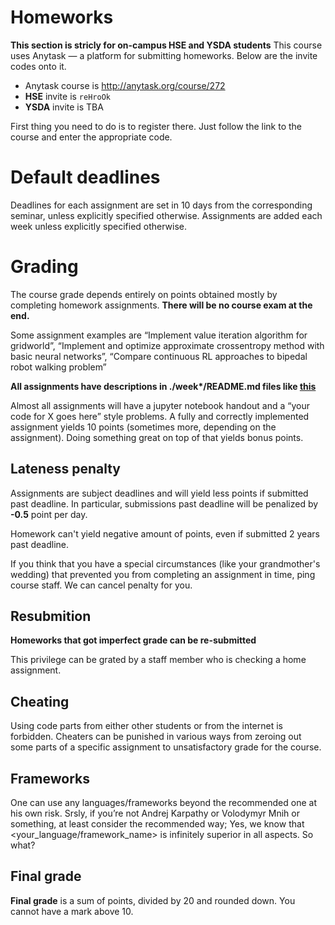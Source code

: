 # Homeworks
**This section is stricly for on-campus HSE and YSDA students**
This course uses Anytask — a platform for submitting homeworks. Below are the invite codes onto it.

* Anytask course is http://anytask.org/course/272
* **HSE** invite is `reHroOk`
* **YSDA** invite is TBA


First thing you need to do is to register there. Just follow the link to the course and enter the appropriate code.


# Default deadlines
Deadlines for each assignment are set in 10 days from the corresponding seminar, unless explicitly specified otherwise.
Assignments are added each week unless explicitly specified otherwise.


# Grading

The course grade depends entirely on points obtained mostly by completing homework assignments. __There will be no course exam at the end.__

Some assignment examples are “Implement value iteration algorithm for gridworld”, “Implement and optimize approximate crossentropy method with basic neural networks”, “Compare continuous RL approaches to bipedal robot walking problem”

__All assignments have descriptions in ./week*/README.md files like [this](https://github.com/yandexdataschool/Practical_RL/blob/master/week0/README.md)__

Almost all assignments will have a jupyter notebook handout and a “your code for X goes here” style problems.
A fully and correctly implemented assignment yields 10 points (sometimes more, depending on the assignment). Doing something great on top of that yields bonus points.

## Lateness penalty
Assignments are subject deadlines and will yield less points if submitted past deadline.
In particular, submissions past deadline will be penalized by __-0.5__ point per day.

Homework can't yield negative amount of points, even if submitted 2 years past deadline.

If you think that you have a special circumstances (like your grandmother's wedding) that prevented you from completing an assignment in time, ping course staff. We can cancel penalty for you.

## Resubmition 
__Homeworks that got imperfect grade can be re-submitted__

This privilege can be grated by a staff member who is checking a home assignment. 

## Cheating 
Using code parts from either other students or from the internet is forbidden. Cheaters can be punished in various ways from zeroing out some parts of a specific assignment to unsatisfactory grade for the course.  

## Frameworks
One can use any languages/frameworks beyond the recommended one at his own risk.
Srsly, if you’re not Andrej Karpathy or Volodymyr Mnih or something, at least consider the recommended way;
Yes, we know that <your_language/framework_name> is infinitely superior in all aspects. So what?

## Final grade

__Final grade__ is a sum of points, divided by 20 and rounded down. You cannot have a mark above 10. 


